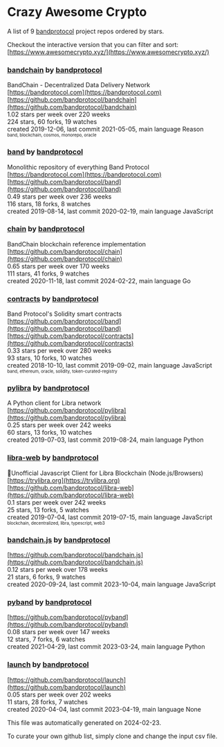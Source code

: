 # Crazy Awesome Crypto
A list of 9 [bandprotocol](https://github.com/bandprotocol) project repos ordered by stars.  

Checkout the interactive version that you can filter and sort: 
[https://www.awesomecrypto.xyz/](https://www.awesomecrypto.xyz/)  


### [bandchain](https://github.com/bandprotocol/bandchain) by [bandprotocol](https://github.com/bandprotocol)  
BandChain - Decentralized Data Delivery Network  
[https://bandprotocol.com](https://bandprotocol.com)  
[https://github.com/bandprotocol/bandchain](https://github.com/bandprotocol/bandchain)  
1.02 stars per week over 220 weeks  
224 stars, 60 forks, 19 watches  
created 2019-12-06, last commit 2021-05-05, main language Reason  
<sub><sup>band, blockchain, cosmos, monorepo, oracle</sup></sub>


### [band](https://github.com/bandprotocol/band) by [bandprotocol](https://github.com/bandprotocol)  
Monolithic repository of everything Band Protocol  
[https://bandprotocol.com](https://bandprotocol.com)  
[https://github.com/bandprotocol/band](https://github.com/bandprotocol/band)  
0.49 stars per week over 236 weeks  
116 stars, 18 forks, 8 watches  
created 2019-08-14, last commit 2020-02-19, main language JavaScript  


### [chain](https://github.com/bandprotocol/chain) by [bandprotocol](https://github.com/bandprotocol)  
BandChain blockchain reference implementation  
[https://github.com/bandprotocol/chain](https://github.com/bandprotocol/chain)  
0.65 stars per week over 170 weeks  
111 stars, 41 forks, 9 watches  
created 2020-11-18, last commit 2024-02-22, main language Go  


### [contracts](https://github.com/bandprotocol/contracts) by [bandprotocol](https://github.com/bandprotocol)  
Band Protocol's Solidity smart contracts  
[https://github.com/bandprotocol/band](https://github.com/bandprotocol/band)  
[https://github.com/bandprotocol/contracts](https://github.com/bandprotocol/contracts)  
0.33 stars per week over 280 weeks  
93 stars, 10 forks, 10 watches  
created 2018-10-10, last commit 2019-09-02, main language JavaScript  
<sub><sup>band, ethereum, oracle, solidity, token-curated-registry</sup></sub>


### [pylibra](https://github.com/bandprotocol/pylibra) by [bandprotocol](https://github.com/bandprotocol)  
A Python client for Libra network  
[https://github.com/bandprotocol/pylibra](https://github.com/bandprotocol/pylibra)  
0.25 stars per week over 242 weeks  
60 stars, 13 forks, 10 watches  
created 2019-07-03, last commit 2019-08-24, main language Python  


### [libra-web](https://github.com/bandprotocol/libra-web) by [bandprotocol](https://github.com/bandprotocol)  
🦄Unofficial Javascript Client for Libra Blockchain (Node.js/Browsers)  
[https://trylibra.org](https://trylibra.org)  
[https://github.com/bandprotocol/libra-web](https://github.com/bandprotocol/libra-web)  
0.1 stars per week over 242 weeks  
25 stars, 13 forks, 5 watches  
created 2019-07-04, last commit 2019-07-15, main language JavaScript  
<sub><sup>blockchain, decentralized, libra, typescript, web3</sup></sub>


### [bandchain.js](https://github.com/bandprotocol/bandchain.js) by [bandprotocol](https://github.com/bandprotocol)  
  
[https://github.com/bandprotocol/bandchain.js](https://github.com/bandprotocol/bandchain.js)  
0.12 stars per week over 178 weeks  
21 stars, 6 forks, 9 watches  
created 2020-09-24, last commit 2023-10-04, main language JavaScript  


### [pyband](https://github.com/bandprotocol/pyband) by [bandprotocol](https://github.com/bandprotocol)  
  
[https://github.com/bandprotocol/pyband](https://github.com/bandprotocol/pyband)  
0.08 stars per week over 147 weeks  
12 stars, 7 forks, 6 watches  
created 2021-04-29, last commit 2023-03-24, main language Python  


### [launch](https://github.com/bandprotocol/launch) by [bandprotocol](https://github.com/bandprotocol)  
  
[https://github.com/bandprotocol/launch](https://github.com/bandprotocol/launch)  
0.05 stars per week over 202 weeks  
11 stars, 28 forks, 7 watches  
created 2020-04-04, last commit 2023-04-19, main language None  


This file was automatically generated on 2024-02-23.  

To curate your own github list, simply clone and change the input csv file.  